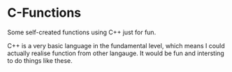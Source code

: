# C-Functions
Some self-created functions using C++ just for fun. 

C++ is a very basic language in the fundamental level, which means I could actually realise function 
from other langauge. It would be fun and intersting to do things like these. 
